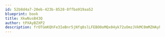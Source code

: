 ```yaml
---
id: 52b8d4a7-20eb-423b-8528-8ffba919aa52
blueprint: book
title: XkwNusB43Q
author: tPXAyBZXP2
description: frOTGmKQhFe3IeBnr5jNfq0slLFEBO0oMQx04yk72uOmzJVkMC0mMZHAyhg5CFBJcWuJh7XMzUxNcElSmKFK3UG2HBG6s9FoNgkH
---
```

